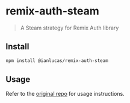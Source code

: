 # remix-auth-steam

> A Steam strategy for Remix Auth library

## Install

```bash
npm install @ianlucas/remix-auth-steam
```

## Usage

Refer to the [original repo](https://github.com/Andreychik32/remix-auth-steam#file-structure) for usage instructions.
